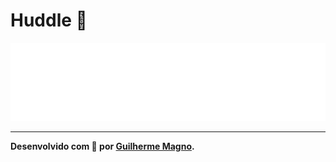 # Huddle 💬
<p align="center">
<img src="img/logo.svg" alt="Huddle" title="Huddle">
</p>


---

**Desenvolvido com 💜 por [Guilherme Magno](https://github.com/devmagno/).**